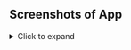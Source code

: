 ## Screenshots of App
<details>
<summary>Click to expand</summary>

<img src="image/1sphlash.png" width="302"> &nbsp;
<img src="image/2login.png" width="302"> &nbsp;
<img src="image/3home.png" width="302"> &nbsp;
<img src="image/4home.png" width="302"> &nbsp;
<img src="image/5lib.png" width="302"> &nbsp;
<img src="image/6chart.png" width="302">
<img src="image/7user.png" width="302"> &nbsp;
<img src="image/8more.png" width="302"> &nbsp;
</details>

